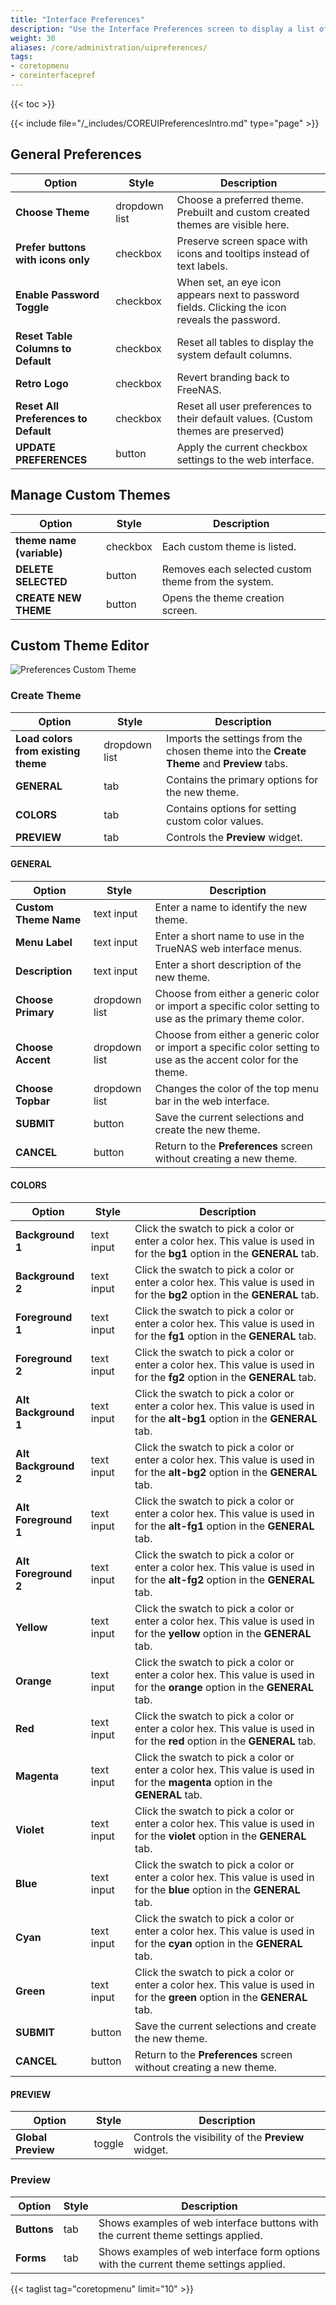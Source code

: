 ```yaml
---
title: "Interface Preferences"
description: "Use the Interface Preferences screen to display a list of general preferences for your TrueNAS."
weight: 30
aliases: /core/administration/uipreferences/
tags:
- coretopmenu
- coreinterfacepref
---
```


{{< toc >}}

{{< include file="/_includes/COREUIPreferencesIntro.md" type="page" >}}

## General Preferences

| Option | Style | Description |
|--------|-------|-------------|
| **Choose Theme** | dropdown list | Choose a preferred theme. Prebuilt and custom created themes are visible here. |
| **Prefer buttons with icons only** | checkbox | Preserve screen space with icons and tooltips instead of text labels. |
| **Enable Password Toggle** | checkbox | When set, an eye icon appears next to password fields. Clicking the icon reveals the password. |
| **Reset Table Columns to Default** | checkbox | Reset all tables to display the system default columns. |
| **Retro Logo** | checkbox | Revert branding back to FreeNAS. |
| **Reset All Preferences to Default** | checkbox | Reset all user preferences to their default values. (Custom themes are preserved) |
| **UPDATE PREFERENCES** | button | Apply the current checkbox settings to the web interface. |

## Manage Custom Themes

| Option | Style | Description |
|--------|-------|-------------|
| **theme name (variable)** | checkbox | Each custom theme is listed. |
| **DELETE SELECTED** | button | Removes each selected custom theme from the system. |
| **CREATE NEW THEME** | button | Opens the theme creation screen. |

## Custom Theme Editor

![Preferences Custom Theme](/images/CORE/13.0/PreferencesCustomTheme.png "Custom UI Theme")

### Create Theme

| Option | Style | Description |
|--------|-------|-------------|
| **Load colors from existing theme** | dropdown list | Imports the settings from the chosen theme into the **Create Theme** and **Preview** tabs. |
| **GENERAL** | tab | Contains the primary options for the new theme. |
| **COLORS** | tab | Contains options for setting custom color values. |
| **PREVIEW** | tab | Controls the **Preview** widget. |

#### GENERAL

| Option | Style | Description |
|--------|-------|-------------|
| **Custom Theme Name** | text input | Enter a name to identify the new theme. |
| **Menu Label** | text input | Enter a short name to use in the TrueNAS web interface menus. |
| **Description** | text input | Enter a short description of the new theme. |
| **Choose Primary** | dropdown list | Choose from either a generic color or import a specific color setting to use as the primary theme color. |
| **Choose Accent** | dropdown list | Choose from either a generic color or import a specific color setting to use as the accent color for the theme. |
| **Choose Topbar** | dropdown list | Changes the color of the top menu bar in the web interface. |
| **SUBMIT** | button | Save the current selections and create the new theme. |
| **CANCEL** | button | Return to the **Preferences** screen without creating a new theme. |

#### COLORS

| Option | Style | Description |
|--------|-------|-------------|
| **Background 1** | text input | Click the swatch to pick a color or enter a color hex. This value is used in for the **bg1** option in the **GENERAL** tab. |
| **Background 2** | text input | Click the swatch to pick a color or enter a color hex. This value is used in for the **bg2** option in the **GENERAL** tab. |
| **Foreground 1** | text input | Click the swatch to pick a color or enter a color hex. This value is used in for the **fg1** option in the **GENERAL** tab. |
| **Foreground 2** | text input | Click the swatch to pick a color or enter a color hex. This value is used in for the **fg2** option in the **GENERAL** tab. |
| **Alt Background 1** | text input | Click the swatch to pick a color or enter a color hex. This value is used in for the **alt-bg1** option in the **GENERAL** tab. |
| **Alt Background 2** | text input | Click the swatch to pick a color or enter a color hex. This value is used in for the **alt-bg2** option in the **GENERAL** tab. |
| **Alt Foreground 1** | text input | Click the swatch to pick a color or enter a color hex. This value is used in for the **alt-fg1** option in the **GENERAL** tab. |
| **Alt Foreground 2** | text input | Click the swatch to pick a color or enter a color hex. This value is used in for the **alt-fg2** option in the **GENERAL** tab. |
| **Yellow** | text input | Click the swatch to pick a color or enter a color hex. This value is used in for the **yellow** option in the **GENERAL** tab. |
| **Orange** | text input | Click the swatch to pick a color or enter a color hex. This value is used in for the **orange** option in the **GENERAL** tab. |
| **Red** | text input | Click the swatch to pick a color or enter a color hex. This value is used in for the **red** option in the **GENERAL** tab. |
| **Magenta** | text input | Click the swatch to pick a color or enter a color hex. This value is used in for the **magenta** option in the **GENERAL** tab. |
| **Violet** | text input | Click the swatch to pick a color or enter a color hex. This value is used in for the **violet** option in the **GENERAL** tab. |
| **Blue** | text input | Click the swatch to pick a color or enter a color hex. This value is used in for the **blue** option in the **GENERAL** tab. |
| **Cyan** | text input | Click the swatch to pick a color or enter a color hex. This value is used in for the **cyan** option in the **GENERAL** tab. |
| **Green** | text input | Click the swatch to pick a color or enter a color hex. This value is used in for the **green** option in the **GENERAL** tab. |
| **SUBMIT** | button | Save the current selections and create the new theme. |
| **CANCEL** | button | Return to the **Preferences** screen without creating a new theme. |

#### PREVIEW

| Option | Style | Description |
|--------|-------|-------------|
| **Global Preview** | toggle | Controls the visibility of the **Preview** widget. |

### Preview

| Option | Style | Description |
|--------|-------|-------------|
| **Buttons** | tab | Shows examples of web interface buttons with the current theme settings applied. |
| **Forms** | tab | Shows examples of web interface form options with the current theme settings applied. |

{{< taglist tag="coretopmenu" limit="10" >}}
